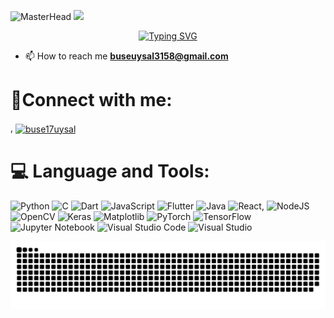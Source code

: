 ![MasterHead](https://img.freepik.com/free-vector/robot-vs-human-flat-vector-illustration-robotic-machine-tired-woman-working-computer-office-humanoid-versus-person-artificial-intelligence-challenging-employee-modern-ai-technology_88138-552.jpg?t=st=1727364068~exp=1727367668~hmac=ade08fce96ae2da46da0f07fac20ee8fd1a781bf647be78eab7effc88674f39c&w=1380)
![](https://komarev.com/ghpvc/?username=buse17uysal&color=blue)

<div align="center">
 <a href="https://github.com/buse17uysal">
  <img src="https://readme-typing-svg.demolab.com?font=Fira+Code&size=28&duration=3000&pause=500&center=true&vCenter=true&width=435&lines=%e2%9c%a8+Buse+Uysal+%e2%9c%a8;%f0%9f%93%9a+Computer+Engineer+%f0%9f%92%bb;Welcome+To+My+Profile+%f0%9f%91%80" alt="Typing SVG" />
 </a>
</div>



- 📫 How to reach me **buseuysal3158@gmail.com**

# 🤝Connect with me:
<p align="left">,
<a href="https://www.linkedin.com/in/buse-uysal-9889302a1" target="blank"><img align="center" src="https://raw.githubusercontent.com/rahuldkjain/github-profile-readme-generator/master/src/images/icons/Social/linked-in-alt.svg" alt="buse17uysal" height="30" width="40" /></a>
</p>

# 💻 Language and Tools:
![Python](https://img.shields.io/badge/python-3670A0?style=for-the-badge&logo=python&logoColor=ffdd54)
![C](https://img.shields.io/badge/c-%2300599C.svg?style=for-the-badge&logo=c&logoColor=white)
![Dart](https://img.shields.io/badge/dart-%230175C2.svg?style=for-the-badge&logo=dart&logoColor=white)
![JavaScript](https://img.shields.io/badge/javascript-%23323330.svg?style=for-the-badge&logo=javascript&logoColor=%23F7DF1E)
![Flutter](https://img.shields.io/badge/Flutter-%2302569B.svg?style=for-the-badge&logo=Flutter&logoColor=white)
![Java](https://img.shields.io/badge/java-%23ED8B00.svg?style=for-the-badge&logo=openjdk&logoColor=white)
![React](https://img.shields.io/badge/react-%2320232a.svg?style=for-the-badge&logo=react&logoColor=%2361DAFB),
![NodeJS](https://img.shields.io/badge/node.js-6DA55F?style=for-the-badge&logo=node.js&logoColor=white)
![OpenCV](https://img.shields.io/badge/opencv-%23white.svg?style=for-the-badge&logo=opencv&logoColor=white)
![Keras](https://img.shields.io/badge/Keras-%23D00000.svg?style=for-the-badge&logo=Keras&logoColor=white)
![Matplotlib](https://img.shields.io/badge/Matplotlib-%23ffffff.svg?style=for-the-badge&logo=Matplotlib&logoColor=black)
![PyTorch](https://img.shields.io/badge/PyTorch-%23EE4C2C.svg?style=for-the-badge&logo=PyTorch&logoColor=white)
![TensorFlow](https://img.shields.io/badge/TensorFlow-%23FF6F00.svg?style=for-the-badge&logo=TensorFlow&logoColor=white)
![Jupyter Notebook](https://img.shields.io/badge/jupyter-%23FA0F00.svg?style=for-the-badge&logo=jupyter&logoColor=white)
![Visual Studio Code](https://img.shields.io/badge/Visual%20Studio%20Code-0078d7.svg?style=for-the-badge&logo=visual-studio-code&logoColor=white)
![Visual Studio](https://img.shields.io/badge/Visual%20Studio-5C2D91.svg?style=for-the-badge&logo=visual-studio&logoColor=white)


<picture>
  <source media="(prefers-color-scheme: dark)" srcset="https://raw.githubusercontent.com/buse17uysal/buse17uysal/output/github-contribution-grid-snake-dark.svg">
  <source media="(prefers-color-scheme: light)" srcset="https://raw.githubusercontent.com/buse17uysal/buse17uysal/output/github-contribution-grid-snake.svg">
  <img alt="github contribution grid snake animation" src="https://raw.githubusercontent.com/buse17uysal/buse17uysal/output/github-contribution-grid-snake.svg">
</picture>
